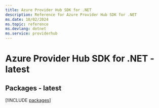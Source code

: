 ```yaml
---
title: Azure Provider Hub SDK for .NET
description: Reference for Azure Provider Hub SDK for .NET
ms.date: 10/02/2024
ms.topic: reference
ms.devlang: dotnet
ms.service: providerhub
---
```

# Azure Provider Hub SDK for .NET - latest
## Packages - latest
[!INCLUDE [packages](provider-hub-index.md)]